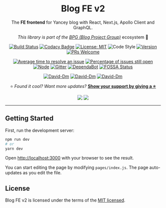<div align="center">

# Blog FE v2

The **FE frontend** for Yancey blog with React, Next.js, Apollo Client and GraphQL.

_This library is part of the [BPG (Blog Project Group)](https://github.com/Yancey-Blog)_ ecosystem 📖

[![Build Status](https://travis-ci.com/Yancey-Blog/blog-fe-v2.svg?branch=master)](https://travis-ci.com/Yancey-Blog/blog-fe-v2)
[![Codacy Badge](https://api.codacy.com/project/badge/Grade/8301052718f145cb9be68a6a28717f41)](https://www.codacy.com/app/YanceyOfficial/blog-fe-v2?utm_source=github.com&utm_medium=referral&utm_content=Yancey-Blog/blog-fe-v2&utm_campaign=Badge_Grade)
[![License: MIT](https://img.shields.io/badge/License-MIT-green.svg)](https://opensource.org/licenses/MIT)
![Code Style](https://camo.githubusercontent.com/c83b8df34339bd302b7fd3fbb631f99ba25f87f8/68747470733a2f2f696d672e736869656c64732e696f2f62616467652f636f64655f7374796c652d70726574746965722d6666363962342e737667)
[![Version](https://img.shields.io/badge/version-0.3.1-blue.svg)](https://github.com/Yancey-Blog/blog-fe-v2)
[![PRs Welcome](https://img.shields.io/badge/PRs-welcome-green.svg)](https://github.com/Yancey-Blog/BLOG_FE/pulls)

[![Average time to resolve an issue](https://isitmaintained.com/badge/resolution/Yancey-Blog/blog-fe-v2.svg)](https://isitmaintained.com/project/Yancey-Blog/blog-fe-v2)
[![Percentage of issues still open](https://isitmaintained.com/badge/open/Yancey-Blog/blog-fe-v2.svg)](https://isitmaintained.com/project/Yancey-Blog/blog-fe-v2)
[![Node](https://img.shields.io/badge/node-%3E%3D10.16.0-orange.svg)](https://nodejs.org/en/)
[![Gitter](https://badges.gitter.im/yancey-official/community.svg)](https://gitter.im/yancey-official/community?utm_source=badge&utm_medium=badge&utm_campaign=pr-badge)
[![DependaBot](https://camo.githubusercontent.com/1fe7004c016a5ab641008b9579409c784eaa1725/68747470733a2f2f696d672e736869656c64732e696f2f62616467652f446570656e6461626f742d656e61626c65642d626c75652e737667)](https://dependabot.com/)
[![FOSSA Status](https://app.fossa.com/api/projects/git%2Bgithub.com%2FYancey-Blog%2Fblog-fe-v2.svg?type=shield)](https://app.fossa.com/projects/git%2Bgithub.com%2FYancey-Blog%2Fblog-fe-v2?ref=badge_shield)

[![David-Dm](https://david-dm.org/Yancey-Blog/blog-fe-v2.svg)](https://david-dm.org/Yancey-Blog/blog-fe-v2)
[![David-Dm](https://david-dm.org/Yancey-Blog/blog-fe-v2/dev-status.svg)](https://david-dm.org/ant-design/ant-design?type=dev)
[![David-Dm](https://david-dm.org/Yancey-Blog/blog-fe-v2/peer-status.svg)](https://david-dm.org/ant-design/ant-design?type=peer)

⭐️ _Found it cool? Want more updates?_ [**Show your support by giving a ⭐️**](https://github.com/Yancey-Blog/blog-fe-v2/stargazers)

<a href="https://www.paypal.me/yanceyleo" target="_blank"><img src="https://img.shields.io/badge/Donate-PayPal-ff3f59.svg"/></a>
<a href="https://twitter.com/YanceyOfficial" target="_blank"><img src="https://img.shields.io/twitter/follow/YanceyOfficial.svg?style=social&label=Follow"></a>

</div>

---

## Getting Started

First, run the development server:

```bash
npm run dev
# or
yarn dev
```

Open [http://localhost:3000](http://localhost:3000) with your browser to see the result.

You can start editing the page by modifying `pages/index.js`. The page auto-updates as you edit the file.

## License

Blog FE v2 is licensed under the terms of the [MIT licensed](https://opensource.org/licenses/MIT).

